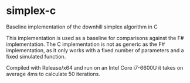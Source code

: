 # simplex-c

Baseline implementation of the downhill simplex algorithm in C

This implementation is used as a baseline for comparisons against the F# implementation.
The C implementation is not as generic as the F# implementation, as it only works
with a fixed number of parameters and a fixed simulated function.

Compiled with Release/x64 and run on an Intel Core i7-6600U it takes on average 4ms to
calculate 50 iterations.
